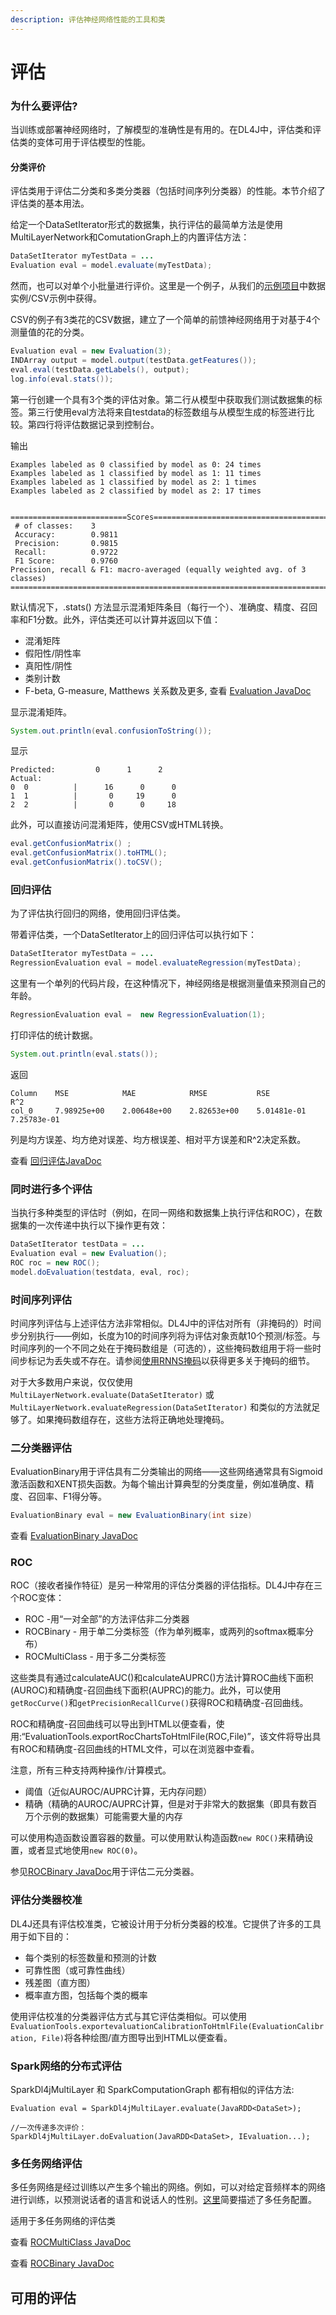 ```yaml
---
description: 评估神经网络性能的工具和类
---
```


# 评估

### 为什么要评估? <a id="why-evaluate"></a>

当训练或部署神经网络时，了解模型的准确性是有用的。在DL4J中，评估类和评估类的变体可用于评估模型的性能。

#### 分类评价 <a id="evaluation-for-classification"></a>

评估类用于评估二分类和多类分类器（包括时间序列分类器）的性能。本节介绍了评估类的基本用法。

给定一个DataSetIterator形式的数据集，执行评估的最简单方法是使用MultiLayerNetwork和ComutationGraph上的内置评估方法：

```java
DataSetIterator myTestData = ...
Evaluation eval = model.evaluate(myTestData);
```

然而，也可以对单个小批量进行评价。这里是一个例子，从我们的[示例项目](https://github.com/deeplearning4j/dl4j-examples)中数据实例/CSV示例中获得。

CSV的例子有3类花的CSV数据，建立了一个简单的前馈神经网络用于对基于4个测量值的花的分类。

```java
Evaluation eval = new Evaluation(3);
INDArray output = model.output(testData.getFeatures());
eval.eval(testData.getLabels(), output);
log.info(eval.stats());
```

第一行创建一个具有3个类的评估对象。第二行从模型中获取我们测试数据集的标签。第三行使用eval方法将来自testdata的标签数组与从模型生成的标签进行比较。第四行将评估数据记录到控制台。

输出

```text
Examples labeled as 0 classified by model as 0: 24 times
Examples labeled as 1 classified by model as 1: 11 times
Examples labeled as 1 classified by model as 2: 1 times
Examples labeled as 2 classified by model as 2: 17 times


==========================Scores========================================
 # of classes:    3
 Accuracy:        0.9811
 Precision:       0.9815
 Recall:          0.9722
 F1 Score:        0.9760
Precision, recall & F1: macro-averaged (equally weighted avg. of 3 classes)
========================================================================
```

默认情况下，.stats\(\) 方法显示混淆矩阵条目（每行一个）、准确度、精度、召回率和F1分数。此外，评估类还可以计算并返回以下值：

* 混淆矩阵
* 假阳性/阴性率
* 真阳性/阴性
* 类别计数
* F-beta, G-measure, Matthews 关系数及更多, 查看 [Evaluation JavaDoc](https://deeplearning4j.org/api/latest/org/deeplearning4j/eval/Evaluation.html)

显示混淆矩阵。

```java
System.out.println(eval.confusionToString());
```

显示

```text
Predicted:         0      1      2
Actual:
0  0          |      16      0      0
1  1          |       0     19      0
2  2          |       0      0     18
```

此外，可以直接访问混淆矩阵，使用CSV或HTML转换。

```java
eval.getConfusionMatrix() ;
eval.getConfusionMatrix().toHTML();
eval.getConfusionMatrix().toCSV();
```

### 回归评估

为了评估执行回归的网络，使用回归评估类。

带着评估类，一个DataSetIterator上的回归评估可以执行如下：

```java
DataSetIterator myTestData = ...
RegressionEvaluation eval = model.evaluateRegression(myTestData);
```

这里有一个单列的代码片段，在这种情况下，神经网络是根据测量值来预测自己的年龄。

```java
RegressionEvaluation eval =  new RegressionEvaluation(1);
```

打印评估的统计数据。

```java
System.out.println(eval.stats());
```

返回

```text
Column    MSE            MAE            RMSE           RSE            R^2            
col_0     7.98925e+00    2.00648e+00    2.82653e+00    5.01481e-01    7.25783e-01    
```

列是均方误差、均方绝对误差、均方根误差、相对平方误差和R^2决定系数。

查看 [回归评估JavaDoc](https://deeplearning4j.org/api/latest/org/deeplearning4j/eval/RegressionEvaluation.html)

### 同时进行多个评估

当执行多种类型的评估时（例如，在同一网络和数据集上执行评估和ROC），在数据集的一次传递中执行以下操作更有效：

```java
DataSetIterator testData = ...
Evaluation eval = new Evaluation();
ROC roc = new ROC();
model.doEvaluation(testdata, eval, roc);
```

### 时间序列评估

时间序列评估与上述评估方法非常相似。DL4J中的评估对所有（非掩码的）时间步分别执行——例如，长度为10的时间序列将为评估对象贡献10个预测/标签。与时间序列的一个不同之处在于掩码数组是（可选的），这些掩码数组用于将一些时间步标记为丢失或不存在。请参阅[使用RNNS掩码](https://deeplearning4j.org/docs/latest/deeplearning4j-nn-recurrent)以获得更多关于掩码的细节。

对于大多数用户来说，仅仅使用 `MultiLayerNetwork.evaluate(DataSetIterator)` 或  `MultiLayerNetwork.evaluateRegression(DataSetIterator)` 和类似的方法就足够了。如果掩码数组存在，这些方法将正确地处理掩码。

### 二分类器评估

EvaluationBinary用于评估具有二分类输出的网络——这些网络通常具有Sigmoid激活函数和XENT损失函数。为每个输出计算典型的分类度量，例如准确度、精度、召回率、F1得分等。

```java
EvaluationBinary eval = new EvaluationBinary(int size)
```

查看 [EvaluationBinary JavaDoc](https://deeplearning4j.org/api/latest/org/deeplearning4j/eval/EvaluationBinary.html)

### ROC

ROC（接收者操作特征）是另一种常用的评估分类器的评估指标。DL4J中存在三个ROC变体：

* ROC -用“一对全部”的方法评估非二分类器
* ROCBinary - 用于单二分类标签（作为单列概率，或两列的softmax概率分布）
* ROCMultiClass - 用于多二分类标签

这些类具有通过calculateAUC\(\)和calculateAUPRC\(\)方法计算ROC曲线下面积\(AUROC\)和精确度-召回曲线下面积\(AUPRC\)的能力。此外，可以使用`getRocCurve()`和`getPrecisionRecallCurve()`获得ROC和精确度-召回曲线。

ROC和精确度-召回曲线可以导出到HTML以便查看，使用:“EvaluationTools.exportRocChartsToHtmlFile\(ROC,File\)”，该文件将导出具有ROC和精确度-召回曲线的HTML文件，可以在浏览器中查看。

注意，所有三种支持两种操作/计算模式。

* 阈值（近似AUROC/AUPRC计算，无内存问题）
* 精确（精确的AUROC/AUPRC计算，但是对于非常大的数据集（即具有数百万个示例的数据集）可能需要大量的内存

可以使用构造函数设置容器的数量。可以使用默认构造函数`new ROC()`来精确设置，或者显式地使用`new ROC(0)`。

参见[ROCBinary JavaDoc](https://deeplearning4j.org/api/latest/org/deeplearning4j/eval/ROC.html)用于评估二元分类器。

### 评估分类器校准

DL4J还具有评估校准类，它被设计用于分析分类器的校准。它提供了许多的工具用于如下目的：

* 每个类别的标签数量和预测的计数
* 可靠性图（或可靠性曲线）
* 残差图（直方图）
* 概率直方图，包括每个类的概率

使用评估校准的分类器评估方式与其它评估类相似。可以使用`EvaluationTools.exportevaluationCalibrationToHtmlFile(EvaluationCalibration, File)`将各种绘图/直方图导出到HTML以便查看。

### Spark网络的分布式评估

SparkDl4jMultiLayer 和 SparkComputationGraph 都有相似的评估方法:

```text
Evaluation eval = SparkDl4jMultiLayer.evaluate(JavaRDD<DataSet>);

//一次传递多次评价：
SparkDl4jMultiLayer.doEvaluation(JavaRDD<DataSet>, IEvaluation...);
```

### 多任务网络评估

多任务网络是经过训练以产生多个输出的网络。例如，可以对给定音频样本的网络进行训练，以预测说话者的语言和说话人的性别。[这里](https://deeplearning4j.org/docs/latest/deeplearning4j-nn-computationgraph)简要描述了多任务配置。

适用于多任务网络的评估类

查看 [ROCMultiClass JavaDoc](https://deeplearning4j.org/api/latest/org/deeplearning4j/eval/ROCMultiClass.html)

查看 [ROCBinary JavaDoc](https://deeplearning4j.org/api/latest/org/deeplearning4j/eval/ROC.html)

## 可用的评估


